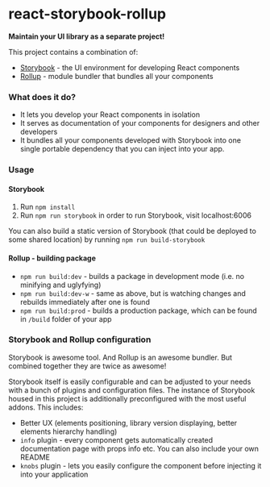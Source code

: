 # react-storybook-rollup
**Maintain your UI library as a separate project!**

This project contains a combination of:
* [Storybook](https://storybook.js.org) - the UI environment for developing React components
* [Rollup](https://rollupjs.org) - module bundler that bundles all your components

### What does it do?
* It lets you develop your React components in isolation
* It serves as documentation of your components for designers and other developers
* It bundles all your components developed with Storybook into one single portable dependency that you can inject into your app.

### Usage
#### Storybook
1. Run `npm install`
2. Run `npm run storybook` in order to run Storybook, visit localhost:6006

You can also build a static version of Storybook (that could be deployed to some shared location) by running `npm run build-storybook`

#### Rollup - building package
* `npm run build:dev` - builds a package in development mode (i.e. no minifying and uglyfying)
* `npm run build:dev-w` - same as above, but is watching changes and rebuilds immediately after one is found
* `npm run build:prod` - builds a production package, which can be found in `/build` folder of your app

### Storybook and Rollup configuration
Storybook is awesome tool. And Rollup is an awesome bundler. But combined together they are twice as awesome!

Storybook itself is easily configurable and can be adjusted to your needs with a bunch of plugins and configuration files.
The instance of Storybook housed in this project is additionally preconfigured with the most useful addons. This includes:
* Better UX (elements positioning, library version displaying, better elements hierarchy handling)
* `info` plugin - every component gets automatically created documentation page with props info etc. You can also include your own README
* `knobs` plugin - lets you easily configure the component before injecting it into your application

